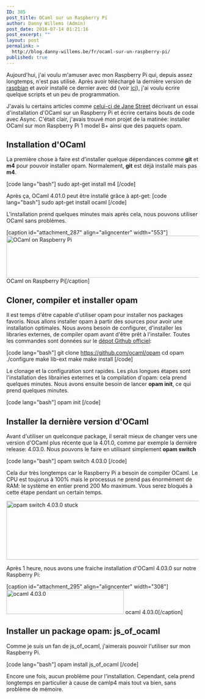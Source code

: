 ```yaml
---
ID: 385
post_title: OCaml sur un Raspberry Pi
author: Danny Willems (Admin)
post_date: 2016-07-14 01:21:16
post_excerpt: ""
layout: post
permalink: >
  http://blog.danny-willems.be/fr/ocaml-sur-un-raspberry-pi/
published: true
---
```

Aujourd'hui, j'ai voulu m'amuser avec mon Raspberry Pi qui, depuis assez longtemps, n'est pas utilisé. Après avoir téléchargé la dernière version de <a href="https://www.raspberrypi.org/downloads/raspbian/">raspbian</a> et avoir installé ce dernier avec dd (voir <a href="https://www.raspberrypi.org/documentation/installation/installing-images/README.md">ici</a>), j'ai voulu écrire quelque scripts et un peu de programmation.

J'avais lu certains articles comme <a href="https://blogs.janestreet.com/bootstrapping-ocamlasync-on-the-raspberry-pi/">celui-ci de Jane Street</a> décrivant un essai d'installation d'OCaml sur un Raspberry Pi et écrire certains bouts de code avec Async. C'était clair, j'avais trouvé mon projet de la matinée: installer OCaml sur mon Raspberry Pi 1 model B+ ainsi que des paquets opam.

<h2>Installation d'OCaml</h2>

La première chose à faire est d'installer quelque dépendances comme <b class="helvetica">git</b> et <b class="helvetica">m4</b> pour pouvoir installer opam. Normalement, <b class="helvetica">git</b> est déjà installé mais pas <b class="helvetica">m4</b>.

[code lang="bash"]
sudo apt-get install m4
[/code]

Après ça, OCaml 4.01.0 peut être installé grâce à apt-get:
[code lang="bash"]
sudo apt-get install ocaml
[/code]

L'installation prend quelques minutes mais après cela, nous pouvons utiliser OCaml sans problèmes.

[caption id="attachment_287" align="aligncenter" width="553"]<a href="http://blog.danny-willems.be/wp-content/uploads/2016/06/Selection_003.png" rel="attachment wp-att-287"><img src="http://blog.danny-willems.be/wp-content/uploads/2016/06/Selection_003.png" alt="OCaml on Raspberry Pi" width="553" height="110" class="size-full wp-image-287" /></a> OCaml on Raspberry Pi[/caption]

<h2>Cloner, compiler et installer opam</h2>

Il est temps d'être capable d'utiliser opam pour installer nos packages favoris. Nous allons installer opam à partir des sources pour avoir une installation optimales. Nous avons besoin de configurer, d'installer les libraries externes, de compiler opam avant d'être prêt à l'installer. Toutes les commandes sont données sur le <a href="https://github.com/ocaml/opam">dépot Github officiel</a>:

[code lang="bash"]
git clone https://github.com/ocaml/opam
cd opam
./configure
make lib-ext
make
make install
[/code]

Le clonage et la configuration sont rapides. Les plus longues étapes sont l'installation des librairies externes et la compilation d'opam: cela prend quelques minutes.
Nous avons ensuite besoin de lancer <b class="helvetica">opam init</b>, ce qui prend quelques minutes. 

[code lang="bash"]
opam init
[/code]

<h2>Installer la dernière version d'OCaml</h2>

Avant d'utiliser un quelconque package, il serait mieux de changer vers une version d'OCaml plus récente que la 4.01.0, comme par exemple la dernière release: 4.03.0. Nous pouvons le faire en utilisant simplement <b class="helvetica">opam switch</b>

[code lang="bash"]
opam switch 4.03.0
[/code]

Cela dur très longtemps car le Raspberry Pi a besoin de compiler OCaml. Le CPU est toujorus à 100% mais le processus ne prend pas énormément de RAM: le système en entier prend 200 Mo maximum. Vous serez bloqués à cette étape pendant un certain temps.


<a href="http://blog.danny-willems.be/wp-content/uploads/2016/06/Selection_004.png" rel="attachment wp-att-293"><img src="http://blog.danny-willems.be/wp-content/uploads/2016/06/Selection_004.png" alt="opam switch 4.03.0 stuck" width="651" height="154" class="size-full wp-image-293" /></a>

Après 1 heure, nous avons une fraiche installation d'OCaml 4.03.0 sur notre Raspberry Pi:

[caption id="attachment_295" align="aligncenter" width="308"]<a href="http://blog.danny-willems.be/wp-content/uploads/2016/06/Selection_001.png" rel="attachment wp-att-295"><img src="http://blog.danny-willems.be/wp-content/uploads/2016/06/Selection_001.png" alt="ocaml 4.03.0" width="308" height="64" class="size-full wp-image-295" /></a> ocaml 4.03.0[/caption]

<h2>Installer un package opam: js_of_ocaml</h2>

Comme je suis un fan de js_of_ocaml, j'aimerais pouvoir l'utiliser sur mon Raspberry Pi.

[code lang="bash"]
opam install js_of_ocaml
[/code]

Encore une fois, aucun problème pour l'installation. Cependant, cela prend longtemps en particulier à cause de camlp4 mais tout va bien, sans problème de mémoire.